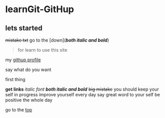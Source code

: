 # learnGit-GitHup
## lets started
~~mistake txt~~
go to the [down](**_both italic and bold_**)
>for learn to use this site

my [githup profile](https://github.com/Gabreil-Nohme)

say what do you want 


first thing 

**get links**
_italic font_
**_both italic and bold_**
~~big mistake~~
you should keep your self in progress
improve yourself every day
say great word to your self
be positive the whole day 











go to the [top](README.md#learngit-githup)

